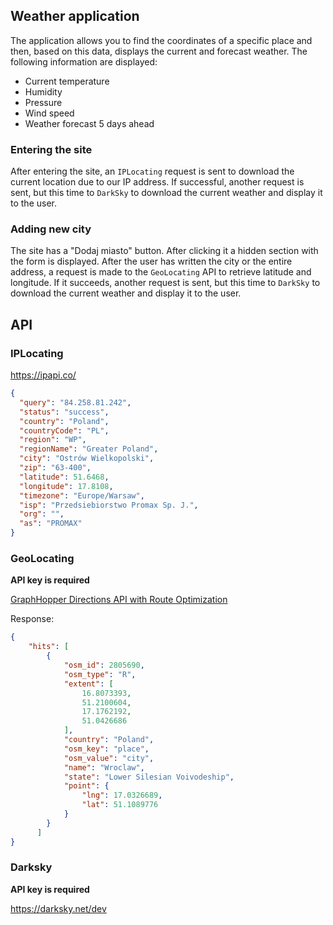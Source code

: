 ## Weather application

The application allows you to find the coordinates of a specific place and then, based on this data, displays the current and forecast weather. The following information are displayed:

- Current temperature
- Humidity
- Pressure
- Wind speed
- Weather forecast 5 days ahead


### Entering the site
After entering the site, an `IPLocating` request is sent to download the current location due to our IP address. If successful, another request is sent, but this time to `DarkSky` to download the current weather and display it to the user.


### Adding new city
The site has a "Dodaj miasto" button. After clicking it a hidden section with the form is displayed. After the user has written the city or the entire address, a request is made to the `GeoLocating` API to retrieve latitude and longitude. If it succeeds, another request is sent, but this time to `DarkSky` to download the current weather and display it to the user.


## API

### IPLocating
https://ipapi.co/
```json
{
  "query": "84.258.81.242",
  "status": "success",
  "country": "Poland",
  "countryCode": "PL",
  "region": "WP",
  "regionName": "Greater Poland",
  "city": "Ostrów Wielkopolski",
  "zip": "63-400",
  "latitude": 51.6468,
  "longitude": 17.8108,
  "timezone": "Europe/Warsaw",
  "isp": "Przedsiebiorstwo Promax Sp. J.",
  "org": "",
  "as": "PROMAX"
}
```


### GeoLocating
**API key is required**

[GraphHopper Directions API with Route Optimization](https://graphhopper.com)  

Response:
```json
{
    "hits": [
        {
            "osm_id": 2805690,
            "osm_type": "R",
            "extent": [
                16.8073393,
                51.2100604,
                17.1762192,
                51.0426686
            ],
            "country": "Poland",
            "osm_key": "place",
            "osm_value": "city",
            "name": "Wroclaw",
            "state": "Lower Silesian Voivodeship",
            "point": {
                "lng": 17.0326689,
                "lat": 51.1089776
            }
        }
	  ]
}
```

### Darksky
**API key is required**

https://darksky.net/dev